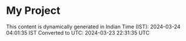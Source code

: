 # My Project

This content is dynamically generated in Indian Time (IST): 2024-03-24 04:01:35 IST
Converted to UTC: 2024-03-23 22:31:35 UTC
